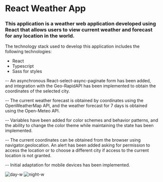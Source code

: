 # React Weather App

### This application is a weather web application developed using React that allows users to view current weather and forecast for any location in the world.

The technology stack used to develop this application includes the following technologies:

- React
- Typescript
- Sass for styles

-- An asynchronous React-select-async-paginate form has been added, and integration with the Geo-RapidAPI has been implemented to obtain the coordinates of the selected city.

-- The current weather forecast is obtained by coordinates using the OpenWeatherMap API, and the weather forecast for 7 days is obtained using the Open-Meteo API.

-- Variables have been added for color schemes and behavior patterns, and the ability to change the color theme while maintaining the state has been implemented.

-- The current coordinates can be obtained from the browser using navigator.geolocation. An alert has been added asking for permission to access the location or to choose a different city if access to the current location is not granted.

-- Initial adaptation for mobile devices has been implemented.

![day-w](https://user-images.githubusercontent.com/87381764/228615501-4207312b-7d58-4b24-b973-3cf74b3248c4.jpg)
![night-w](https://user-images.githubusercontent.com/87381764/228615543-2c18a2fc-3686-4476-b712-ca8327ad898a.jpg)

